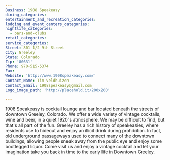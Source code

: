 ```yaml
---
Business: 1908 Speakeasy
dining_categories:
entertainment_and_recreation_categories:
lodging_and_event_centers_categories:
nightlife_categories:
  - bars-and-clubs
retail_categories:
service_categories:
Street: 801 1/2 9th Street
City: Greeley
State: Colorado
Zip: '80631'
Phone: 970-515-5374
Fax:
Website: 'http://www.1908speakeasy.com/'
Contact_Name: Tim Veldhuizen
Contact_Email: 1908speakeasy@gmail.com
Logo_image_path: 'http://placehold.it/200x200'

---
```



1908 Speakeasy is cocktail lounge and bar located beneath the streets of downtown Greeley, Colorado. We offer a wide variety of vintage cocktails, wine and beer, in a quiet 1920's atmosphere. We may be difficult to find, but that's all part of the fun. Greeley has a rich history of speakeasies, where residents use to hideout and enjoy an illicit drink during prohibition. In fact, old underground passageways used to connect many of the downtown buildings, allowing people sneak away from the public eye and enjoy some bootlegged liquor. Come visit us and enjoy a vintage cocktail and let your imagination take you back in time to the early life in Downtown Greeley.